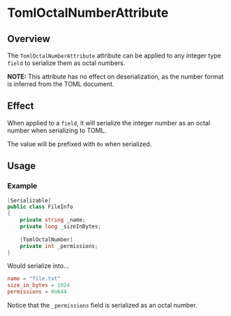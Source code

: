 # TomlOctalNumberAttribute

## Overview

The `TomlOctalNumberAttribute` attribute can be applied to any integer type `field` to serialize them as octal numbers.

**NOTE:** This attribute has no effect on deserialization, as the number format is inferred from the TOML document.

## Effect

When applied to a `field`, it will serialize the integer number as an octal number when serializing to TOML.

The value will be prefixed with `0o` when serialized.

## Usage

### Example

```csharp
[Serializable]
public class FileInfo
{
    private string _name;
    private long _sizeInBytes;
    
    [TomlOctalNumber]
    private int _permissions;
}
```

Would serialize into...

```toml
name = "file.txt"
size_in_bytes = 1024
permissions = 0o644
```

Notice that the `_permissions` field is serialized as an octal number.
